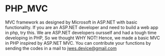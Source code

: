 # PHP_MVC
MVC framework as designed by Microsoft in ASP.NET with basic functionality. 
If you are an ASP.NET developer and need to build a web app in php, try this. We are ASP.NET developers oursself and had a tough time developing in PHP, So we thought WHY NOT!
Hence, we made a basic MVC in PHP inspired by ASP.NET MVC. You can contribute your functions by sending the codes in a mail to jwes.device@gmail.com
